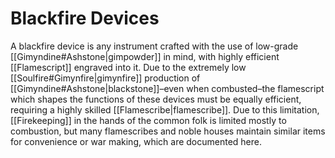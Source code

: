 # Blackfire Devices

A blackfire device is any instrument crafted with the use of low-grade [[Gimyndine#Ashstone|gimpowder]] in mind, with highly efficient [[Flamescript]] engraved into it. Due to the extremely low [[Soulfire#Gimynfire|gimynfire]] production of [[Gimyndine#Ashstone|blackstone]]–even when combusted–the flamescript which shapes the functions of these devices must be equally efficient, requiring a highly skilled [[Flamescribe|flamescribe]]. Due to this limitation, [[Firekeeping]] in the hands of the common folk is limited mostly to combustion, but many flamescribes and noble houses maintain similar items for convenience or war making, which are documented here.

